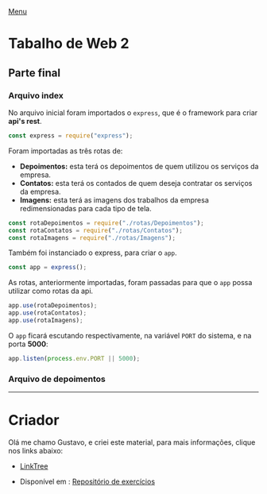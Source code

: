 [Menu](https://gusleaooliveira.github.io/posts/)


# Tabalho de Web 2
## Parte final

### Arquivo index
No arquivo inicial foram importados o `express`, que é o framework para criar **api's rest**.

```typescript
const express = require("express");
```

Foram importadas as três rotas de:
* **Depoimentos:** esta terá os depoimentos de quem utilizou os serviços da empresa.
* **Contatos:** esta terá os contados de quem deseja contratar os serviços da empresa.
* **Imagens:** esta terá as imagens dos trabalhos da empresa redimensionadas para cada tipo de tela.

```typescript
const rotaDepoimentos = require("./rotas/Depoimentos");
const rotaContatos = require("./rotas/Contatos");
const rotaImagens = require("./rotas/Imagens");
```

Também foi instanciado o express, para criar o `app`.

```typescript
const app = express();
```

As rotas, anteriormente importadas, foram passadas para que o `app` possa utilizar como rotas da api.
```typescript
app.use(rotaDepoimentos);
app.use(rotaContatos);
app.use(rotaImagens);
```

O `app` ficará escutando respectivamente, na variável `PORT` do sistema, e na porta **5000**:
```typescript
app.listen(process.env.PORT || 5000);
```

### Arquivo de depoimentos




***

# Criador
Olá me chamo Gustavo, e criei este material, para mais informações, clique nos links abaixo:

* [LinkTree](https://www.linktree.com.br/gusleaooliveira)


* Disponível em : [Repositório de exercícios](https://gusleaooliveira.github.io/posts/)
